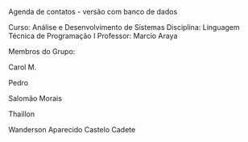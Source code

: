 Agenda de contatos - versão com banco de dados

Curso: Análise e Desenvolvimento de Sistemas
Disciplina: Linguagem Técnica de Programação I
Professor: Marcio Araya 

Membros do Grupo:

Carol M.

Pedro

Salomão Morais

Thaillon

Wanderson Aparecido Castelo Cadete
